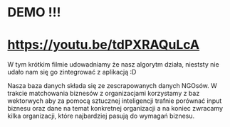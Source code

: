 # DEMO !!!
# https://youtu.be/tdPXRAQuLcA
W tym krótkim filmie udowadniamy że nasz algorytm działa, nieststy nie udało nam się go zintegrować z aplikacją :D 

Nasza baza danych składa się ze zescrapowanych danych NGOsów.
W trakcie matchowania biznesów z organizacjami korzystamy z baz wektorwych aby za pomocą sztucznej inteligencji trafnie porównać input biznesu oraz dane na temat konkretnej organizacji a na koniec zwracamy kilka organizacji, które najbardziej pasują do wymagań biznesu.
